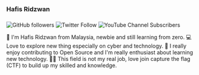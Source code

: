 ### Hafis Ridzwan
###
<img alt="GitHub followers" src="https://img.shields.io/github/followers/La7z?style=social"> <img alt="Twitter Follow" src="https://img.shields.io/twitter/follow/xLa7z?style=social">  <img alt="YouTube Channel Subscribers" src="https://img.shields.io/youtube/channel/subscribers/UCODtyF2wtLJ0Dch_L9px0JA?style=social">           

🎈 I'm Hafis Ridzwan from Malaysia, newbie and still learning from zero. 
💻 Love to explore new thing especially on cyber and technology.
🐳 I really enjoy contributing to Open Source and I'm really enthusiast about learning new technology. 
👷‍♂️ This field is not my real job, love join capture the flag (CTF) to build up my skilled and knowledge.
